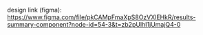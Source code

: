 design link (figma): https://www.figma.com/file/pkCAMpFmaXpS8OzVXlEHkR/results-summary-component?node-id=54-3&t=zb2pUlhI1jUmajQ4-0
